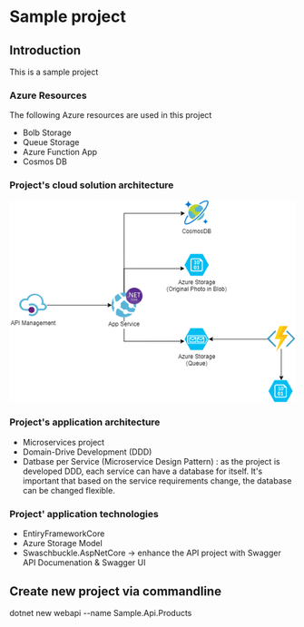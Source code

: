 # Sample project

## Introduction
This is a sample project

### Azure Resources
The following Azure resources are used in this project

- Bolb Storage
- Queue Storage
- Azure Function App
- Cosmos DB

### Project's cloud solution architecture
![alt](drawio/Sample-software-and-solution-architecture-Solution.png)

### Project's application architecture
- Microservices project
- Domain-Drive Development (DDD)
- Datbase per Service (Microservice Design Pattern) : as the project is developed DDD, each service can have a database for itself. It's important that based on the service requirements change, the database can be changed flexible.

### Project' application technologies
- EntiryFrameworkCore
- Azure Storage Model
- Swaschbuckle.AspNetCore -> enhance the API project with Swagger API Documenation & Swagger UI


## Create new project via commandline
dotnet new webapi --name Sample.Api.Products

